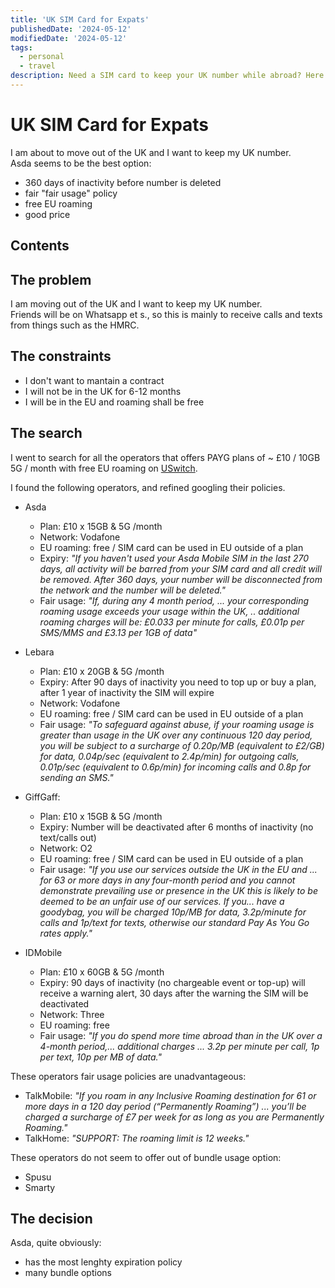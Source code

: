 ```yaml
---
title: 'UK SIM Card for Expats'
publishedDate: '2024-05-12'
modifiedDate: '2024-05-12'
tags:
  - personal
  - travel
description: Need a SIM card to keep your UK number while abroad? Here is a comparison, and why I picked Asda.
---
```


# UK SIM Card for Expats

I am about to move out of the UK and I want to keep my UK number.  
Asda seems to be the best option:

- 360 days of inactivity before number is deleted
- fair "fair usage" policy
- free EU roaming
- good price

## Contents

## The problem

I am moving out of the UK and I want to keep my UK number.  
Friends will be on Whatsapp et s., so this is mainly to receive calls and texts from things such as the HMRC.

## The constraints

- I don't want to mantain a contract
- I will not be in the UK for 6-12 months
- I will be in the EU and roaming shall be free

## The search

I went to search for all the operators that offers PAYG plans of ~ £10 / 10GB 5G / month with free EU roaming on [USwitch](https://www.moneysupermarket.com/mobile-phones/sim-only/pay-as-you-go-sim/?p=0&source=GOO-0X0000048C2DEA1F5A&gclid=CjwKCAjw0YGyBhByEiwAQmBEWuHfCSKjIxFMhgITYzHGnrMcHt4jGpga6vW4Fd1TxfsyhqBF80KjXBoCV_oQAvD_BwE&gclsrc=aw.ds&contractLengths=1&minMinutes=100&maxMinutes=&minData=10000&maxData=&minTexts=0&maxTexts=&minMonthlyCost=0&maxMonthlyCost=10&minUpfrontCost=0&maxUpfrontCost=450&deviceCondition=&includeExistingCustomersHandset=false&includeResellers=true&networks=&manufacturers=&only5G=true&merchants=&handsetColours=&modelInternalStorage=&unlimitedData=false&unlimitedMinutes=false&unlimitedTexts=false&giftCategories=).

I found the following operators, and refined googling their policies.

- Asda

  - Plan: £10 x 15GB & 5G /month
  - Network: Vodafone
  - EU roaming: free / SIM card can be used in EU outside of a plan
  - Expiry: _"If you haven't used your Asda Mobile SIM in the last 270 days, all activity will be barred from your SIM card and all credit will be removed. After 360 days, your number will be disconnected from the network and the number will be deleted."_
  - Fair usage: _"If, during any 4 month period, ... your corresponding roaming usage exceeds your usage within the UK, .. additional roaming charges will be: £0.033 per minute for calls, £0.01p per SMS/MMS and £3.13 per 1GB of data"_

- Lebara

  - Plan: £10 x 20GB & 5G /month
  - Expiry: After 90 days of inactivity you need to top up or buy a plan, after 1 year of inactivity the SIM will expire
  - Network: Vodafone
  - EU roaming: free / SIM card can be used in EU outside of a plan
  - Fair usage: _"To safeguard against abuse, if your roaming usage is greater than usage in the UK over any continuous 120 day period, you will be subject to a surcharge of 0.20p/MB (equivalent to £2/GB) for data, 0.04p/sec (equivalent to 2.4p/min) for outgoing calls, 0.01p/sec (equivalent to 0.6p/min) for incoming calls and 0.8p for sending an SMS."_

- GiffGaff:
  - Plan: £10 x 15GB & 5G /month
  - Expiry: Number will be deactivated after 6 months of inactivity (no text/calls out)
  - Network: O2
  - EU roaming: free / SIM card can be used in EU outside of a plan
  - Fair usage: _"If you use our services outside the UK in the EU and ... for 63 or more days in any four-month period and you cannot demonstrate prevailing use or presence in the UK this is likely to be deemed to be an unfair use of our services. If you... have a goodybag, you will be charged 10p/MB for data, 3.2p/minute for calls and 1p/text for texts, otherwise our standard Pay As You Go rates apply."_
- IDMobile
  - Plan: £10 x 60GB & 5G /month
  - Expiry: 90 days of inactivity (no chargeable event or top-up) will receive a warning alert, 30 days after the warning the SIM will be deactivated
  - Network: Three
  - EU roaming: free
  - Fair usage: _"If you do spend more time abroad than in the UK over a 4-month period,... additional charges ... 3.2p per minute per call, 1p per text, 10p per MB of data."_

These operators fair usage policies are unadvantageous:

- TalkMobile: _"If you roam in any Inclusive Roaming destination for 61 or more days in a 120 day period (“Permanently Roaming”) ... you’ll be charged a surcharge of £7 per week for as long as you are Permanently Roaming."_
- TalkHome: _"SUPPORT: The roaming limit is 12 weeks."_

These operators do not seem to offer out of bundle usage option:

- Spusu
- Smarty

## The decision

Asda, quite obviously:

- has the most lenghty expiration policy
- many bundle options
